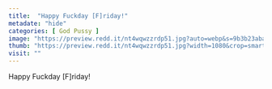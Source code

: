```yaml
---
title:  "Happy Fuckday [F]riday!"
metadate: "hide"
categories: [ God Pussy ]
image: "https://preview.redd.it/nt4wqwzzrdp51.jpg?auto=webp&s=9b3b23aba5ff9c21c7e4a4e08f0500724684758e"
thumb: "https://preview.redd.it/nt4wqwzzrdp51.jpg?width=1080&crop=smart&auto=webp&s=e63f0a99bae2a8e7230feb22bd5bb2d2ac90dab5"
visit: ""
---
```

Happy Fuckday [F]riday!
